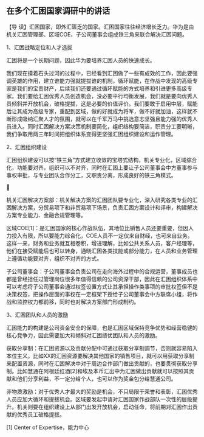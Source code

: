 ## 在多个汇困国家调研中的讲话



【导  读】汇困国家，即外汇匮乏的国家。汇困国家往往经济增长乏力。华为是由机关汇困管理部、区域COE、子公司董事会组成铁三角来联合解决汇困问题。



1、汇困战略定位和人才选拔

汇困将是一个长期问题，因此华为要培养汇困人员的快速成长。

我们现在摸着石头过河的过程中，已经看到汇困做了一些有成效的工作，因此要强调英雄的作用，建立谁能力强就提拔谁的机制，循环赋能，在作战中发现的高级专家是我们的宝贵财产，后续我们还要通过循环赋能的方式培养和引进更多高级专家。我们要给汇困优秀人员创造机会，没必要平行均衡发展，我们就是要向优秀人员倾斜并开放机会，破格提拔，这是必要的价值评价。我们要敢于启用中层，赋能后让其成为高级专家，重配到区域，做的好就成为将军，做不好就加油，这样就不断形成吸纳汇聚人才的氛围，就可以在千军万马中挑选意志坚强且能力强的优秀人员进入。同时汇困解决方案决策机制要简化，组织结构要简洁，职责分工要明晰，我们争取用两三年时间把组织体系变得更坚强汇困组织建设和运作管理。

2、汇困组织建设

汇困组织建设可以按“铁三角”方式建立收敛的宝塔式结构，机关专业化，区域综合化，功能要对齐，组织可以不对齐，同时在汇困上要让子公司董事会中方董事参与事权审批，与专业团队合作分工，又职责分离，形成良好的铁三角模式。



机关汇困解决方案部：机关解决方案的汇困团队要专业化，深入研究各类专业的汇困解决方案，分贸易项下和非贸易项下场景，负责汇困方案设计和评审，构建解决方案专业能力、金融合规管理等。

区域COE[1]：是汇困国家的核心作战队伍，其地位比销售人员还要重要，但因人力投入有限，所以要能力综合化，COE人员不一定仅来自财经，也可来自业务。这样一来，财务和业务就互相卷积，增进理解，比如公共关系人员，客户经理等，他们在接受赋能后也可以转身，通晓汇困各类技能或部分能力，在人员和业务管理上遵循功能要对齐，组织不对齐的方式。

子公司董事会：子公司董事会负责公司在走向海外过程中的合规运营，董事成员也都是曾经担任过管理岗位很多年值得信赖的公司资深干部，因此在汇困组织体系中可以考虑将子公司董事会通过权签设置方式让其承担操作类事项的审批权签但不是决策权签，把操作层面的事权在一定框架下授给子公司董事会中方联席小组，将作战和监控权力都前移，同时也对解决方案部门形成制约。

3、汇困团队和人员的激励

汇困能力的构建是公司资金安全的保障，也是汇困区域保持竞争优势和经营稳健的核心竞争力，因此需要加大和倾斜对汇困绩优团队和人员的激励。

获取分享制：在汇困资源以及贡献分配中可通过获取分享制调节，否则就容易陷入本位主义。比如XX的汇困资源要解决其他国家的销售项目，就可以用获取分享制来配置资源，同时在汇困解决中对于周边合作部门做出贡献的，也要贯彻获取分享制。比如慧通在阿根廷红酒[2]和埃及本币汇出中为汇困做出贡献就可以按照其贡献和他们分享利益，不一定分给个人，也可以作为奖金包分给慧通公司。

非物质激励：对于优秀人才最大的奖励是机会，不只局限于荣誉和表彰，汇困优秀人员应加大循环和提拔机会。区域要发起申请对汇困国家作战部队一次性的层级提升。机关则要在组织建设上从部门出发开放机会，启动任命，将前期对汇困作出贡献的优秀员工破格提拔。



[1] Center of Expertise，能力中心
